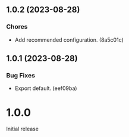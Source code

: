 ## 1.0.2 (2023-08-28)

### Chores

- Add recommended configuration. (8a5c01c)

## 1.0.1 (2023-08-28)

### Bug Fixes

- Export default. (eef09ba)

# 1.0.0

Initial release
